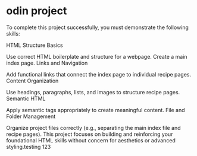 # odin project
To complete this project successfully, you must demonstrate the following skills:

HTML Structure Basics

Use correct HTML boilerplate and structure for a webpage.
Create a main index page.
Links and Navigation

Add functional links that connect the index page to individual recipe pages.
Content Organization

Use headings, paragraphs, lists, and images to structure recipe pages.
Semantic HTML

Apply semantic tags appropriately to create meaningful content.
File and Folder Management

Organize project files correctly (e.g., separating the main index file and recipe pages).
This project focuses on building and reinforcing your foundational HTML skills without concern for aesthetics or advanced styling.testing 123
